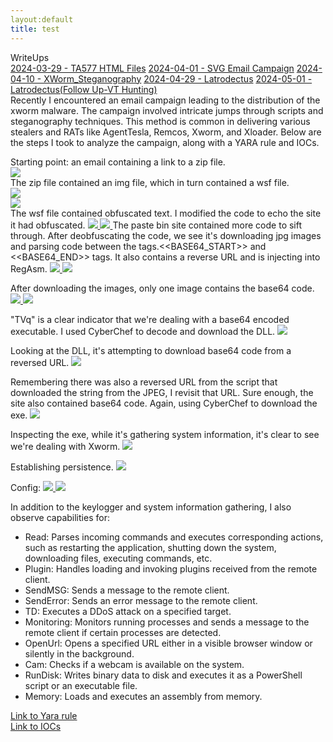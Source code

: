 ```yaml
---
layout:default
title: test
---
```

<div class="container">
  <div class="sidebar">
    <div class="category">WriteUps</div>
    <a href="https://mcsx03.github.io/TA577_HTML">2024-03-29 - TA577 HTML Files</a>
    <a href="https://mcsx03.github.io/SVG_EmailAttachments">2024-04-01 - SVG Email Campaign</a>
    <a href="https://mcsx03.github.io/Stego_Campaign">2024-04-10 - XWorm_Steganography</a>
    <a href="https://mcsx03.github.io/Latrodectus">2024-04-29 - Latrodectus</a>
    <a href="https://mcsx03.github.io/Latrodectus_FollowUp">2024-05-01 - Latrodectus(Follow Up-VT Hunting)</a>
  </div>

  <div class="content">
Recently I encountered an email campaign leading to the distribution of the xworm malware. The campaign involved intricate jumps through scripts and steganography techniques. This method is common in delivering various stealers and RATs like AgentTesla, Remcos, Xworm, and Xloader. Below are the steps I took to analyze the campaign, along with a YARA rule and IOCs.

Starting point: an email containing a link to a zip file.
<br>
<a href="Screenshots/stego1.png"> 
<img src="Screenshots/stego1.png">
</a>
<br>
The zip file contained an img file, which in turn contained a wsf file.
<br>
<a href="Screenshots/stego2.png"> 
<img src="Screenshots/stego2.png">
</a>
<br>
<a href="Screenshots/stego3.png"> 
<img src="Screenshots/stego3.png">
</a>
<br>
The wsf file contained obfuscated text. I modified the code to echo the site it had obfuscated.
<a href="Screenshots/stego4.png"> 
<img src="Screenshots/stego4.png">
</a>
<a href="Screenshots/stego5.png"> 
<img src="Screenshots/stego5.png">
</a>
The paste bin site contained more code to sift through. After deobfuscating the code, we see it's downloading jpg images and parsing code between the tags.<<BASE64_START>> and <<BASE64_END>> tags. It also contains a reverse URL and is injecting into RegAsm.
<a href="Screenshots/stego6.png"> 
<img src="Screenshots/stego6.png">
</a>
<a href="Screenshots/stego7.png"> 
<img src="Screenshots/stego7.png">
</a>

After downloading the images, only one image contains the base64 code.
<a href="Screenshots/stego8.png"> 
<img src="Screenshots/stego8.png">
</a>
<a href="Screenshots/stego9.png"> 
<img src="Screenshots/stego9.png">
</a>

"TVq" is a clear indicator that we're dealing with a base64 encoded executable. I used CyberChef to decode and download the DLL.
<a href="Screenshots/stego10.png"> 
<img src="Screenshots/stego10.png">
</a>

Looking at the DLL, it's attempting to download base64 code from a reversed URL. 
<a href="Screenshots/stego13.png"> 
<img src="Screenshots/stego13.png">
</a>

Remembering there was also a reversed URL from the script that downloaded the string from the JPEG, I revisit that URL. Sure enough, the site also contained base64 code. Again, using CyberChef to download the exe.
<a href="Screenshots/stego14.png"> 
<img src="Screenshots/stego14.png">
</a>

Inspecting the exe, while it's gathering system information, it's clear to see we're dealing with Xworm.
<a href="Screenshots/stego17.png"> 
<img src="Screenshots/stego17.png">
</a>

Establishing persistence.
<a href="Screenshots/stego15.png"> 
<img src="Screenshots/stego15.png">
</a>

Config:
<a href="Screenshots/stego16.png"> 
<img src="Screenshots/stego16.png">
</a>
<a href="Screenshots/stego18.png"> 
<img src="Screenshots/stego18.png">
</a>
<br>
  <p>In addition to the keylogger and system information gathering, I also observe capabilities for:</p>
  <ul>
    <li>Read: Parses incoming commands and executes corresponding actions, such as restarting the application, shutting down the system, downloading files, executing commands, etc.</li>
    <li>Plugin: Handles loading and invoking plugins received from the remote client.</li>
    <li>SendMSG: Sends a message to the remote client.</li>
    <li>SendError: Sends an error message to the remote client.</li>
    <li>TD: Executes a DDoS attack on a specified target.</li>
    <li>Monitoring: Monitors running processes and sends a message to the remote client if certain processes are detected.</li>
    <li>OpenUrl: Opens a specified URL either in a visible browser window or silently in the background.</li>
    <li>Cam: Checks if a webcam is available on the system.</li>
    <li>RunDisk: Writes binary data to disk and executes it as a PowerShell script or an executable file.</li>
    <li>Memory: Loads and executes an assembly from memory.</li>
  </ul>
<a href="https://github.com/mcsx03/mcsx03.github.io/blob/main/Yara/Stego.yara">Link to Yara rule</a>
<br>
<a href="https://github.com/mcsx03/mcsx03.github.io/blob/main/IOCs/2024_10_05_Xworm">Link to IOCs</a>
<br>
  </div>
</div>
